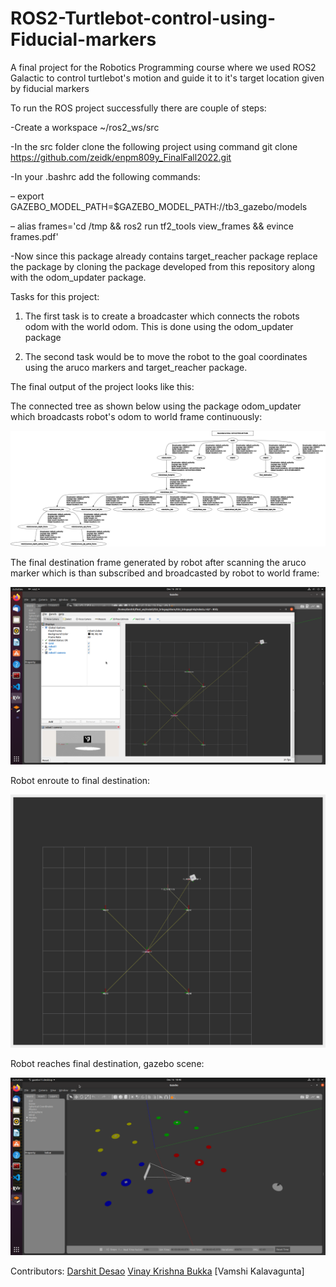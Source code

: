 # ROS2-Turtlebot-control-using-Fiducial-markers
A final project for the Robotics Programming course where we used ROS2 Galactic to control turtlebot's motion and guide it to it's target location given by fiducial markers

To run the ROS project successfully there are couple of steps:

-Create a workspace ~/ros2_ws/src

-In the src folder clone the following project using command git clone https://github.com/zeidk/enpm809y_FinalFall2022.git

-In your .bashrc add the following commands:

  – export GAZEBO_MODEL_PATH=$GAZEBO_MODEL_PATH:<path>/<to>/tb3_gazebo/models
  
  – alias frames='cd /tmp && ros2 run tf2_tools view_frames && evince frames.pdf'

-Now since this package already contains target_reacher package replace the package by cloning the package developed from this repository along with the odom_updater package.

Tasks for this project:

1. The first task is to create a broadcaster which connects the robots odom with the world odom. This is done using the odom_updater package

2. The second task would be to move the robot to the goal coordinates using the aruco markers and target_reacher package.

The final output of the project looks like this:

The connected tree as shown below using the package odom_updater which broadcasts robot's odom to world frame continuously:

![alt text](https://github.com/darshit-desai/ROS2-Turtlebot-control-using-Fiducial-markers/blob/main/img/frames.png)

The final destination frame generated by robot after scanning the aruco marker which is than subscribed and broadcasted by robot to world frame:

![alt text](https://github.com/darshit-desai/ROS2-Turtlebot-control-using-Fiducial-markers/blob/main/img/FrameCaptureInstance_rvizphotoorigin1arucomarker0.png)

Robot enroute to final destination:

![alt text](https://github.com/darshit-desai/ROS2-Turtlebot-control-using-Fiducial-markers/blob/main/img/rviz_Robot_enroute_to_aruco_marker_0_location_origin1.png)

Robot reaches final destination, gazebo scene:

![alt text](https://github.com/darshit-desai/ROS2-Turtlebot-control-using-Fiducial-markers/blob/main/img/arucoMarker2origin1Target.png)

Contributors:
[Darshit Desao](https://github.com/darshit-desai)
[Vinay Krishna Bukka](https://github.com/vinay06vinay)
[Vamshi Kalavagunta]
